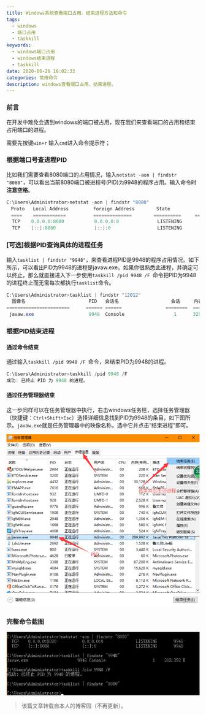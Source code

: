 ```yaml
---
title: Windows系统查看端口占用、结束进程方法和命令
tags:
  - windows
  - 端口占用
  - taskkill
keywords:
  - windows端口占用
  - windows结束进程
  - taskkill
date: 2020-06-26 16:02:33
categories: 常用命令
description: windows查看端口占用、结束进程。
---
```

### 前言

在开发中难免会遇到windows的端口被占用，现在我们来查看端口的占用和结束占用端口的进程。

需要先按键`win+r` 输入`cmd`进入命令提示符；

### 根据端口号查进程PID

比如我们需要查看8080端口的占用情况，输入`netstat -aon | findstr "8080"`，可以看出当前8080端口被进程号(PID)为9948的程序占用。输入命令时**注意空格**。

```powershell
C:\Users\Administrator>netstat -aon | findstr "8080"
　Proto   Local Address         Foreign Address        State           PID
　====    ============          ==============        ==========     ======
  TCP    0.0.0.0:8080           0.0.0.0:0              LISTENING       9948
  TCP    [::]:8080              [::]:0                 LISTENING       9948
```

### [可选]根据PID查询具体的进程任务

输入`tasklist | findstr "9948"`，来查看进程PID是9948的程序占用情况。如下所示，可以看出PID为9948的进程是javaw.exe。如果你很熟悉此进程，并确定可以终止，那么就直接进入下一步使用`taskkill /pid 9948 /F `命令把PID为9948的进程终止而无需每次都执行`tasklist`命令。

```powershell
C:\Users\Administrator>tasklist | findstr "12012"
  图像名                       PID   会话名                   会话     内存使用
=======================      ====== ======                ========  ========
 javaw.exe                    9948  Console                  1      329,652 K
```

### 根据PID结束进程

#### 通过命令结束

通过输入`taskkill /pid 9948 /F `命令，来结束PID为9948的进程。

```powershell
C:\Users\Administrator>taskkill /pid 9948 /F
成功: 已终止 PID 为 9948 的进程。
```

#### 通过任务管理器结束

这一步同样可以在任务管理器中执行，右击windows任务栏，选择任务管理器（快捷键：`Ctrl+Shift+Esc`）选择详细信息找到PID为9948的条目，如下图所示。`javaw.exe`就是任务管理器中的映像名称，选中它并点击”结束进程”即可。

![通过任务管理器结束](./port-usage-and-taskkill-in-windows/945531-20170422114107571-1922132507.png)

### 完整命令截图

![完整命令截图](./port-usage-and-taskkill-in-windows/945531-20170422114506899-1806573904.png)

> 该篇文章转载自本人的博客园（不再更新）。

